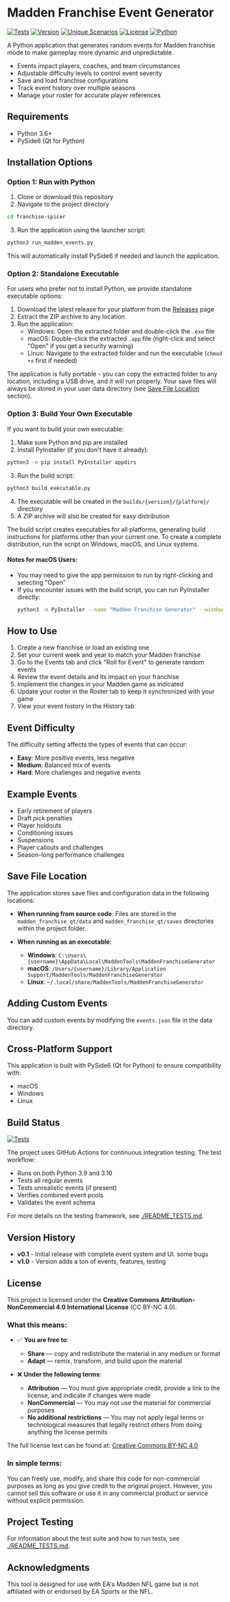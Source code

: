 # Madden Franchise Event Generator

[![Tests](https://github.com/joshanator/franchise-spicer/actions/workflows/tests.yml/badge.svg)](https://github.com/joshanator/franchise-spicer/actions/workflows/tests.yml)
[![Version](https://img.shields.io/badge/version-1.0.0-blue.svg)](https://github.com/joshanator/franchise-spicer/releases)
[![Unique Scenarios](https://img.shields.io/endpoint?url=https://gist.githubusercontent.com/joshanator/d5a0161486a7d8a2f2d63fe591cedb75/raw/scenario_count.json)](https://github.com/joshanator/franchise-spicer)
[![License](https://img.shields.io/badge/license-CC--BY--NC--4.0-green.svg)](https://creativecommons.org/licenses/by-nc/4.0/)
[![Python](https://img.shields.io/badge/python-3.6%2B-blue)](https://www.python.org/)

A Python application that generates random events for Madden franchise mode to make gameplay more dynamic and unpredictable.

- Events impact players, coaches, and team circumstances
- Adjustable difficulty levels to control event severity
- Save and load franchise configurations
- Track event history over multiple seasons
- Manage your roster for accurate player references

## Requirements

- Python 3.6+
- PySide6 (Qt for Python)

## Installation Options

### Option 1: Run with Python

1. Clone or download this repository
2. Navigate to the project directory

```bash
cd franchise-spicer
```

3. Run the application using the launcher script:

```bash
python3 run_madden_events.py
```

This will automatically install PySide6 if needed and launch the application.

### Option 2: Standalone Executable

For users who prefer not to install Python, we provide standalone executable options:

1. Download the latest release for your platform from the [Releases](https://github.com/yourusername/franchise-spicer/releases) page
2. Extract the ZIP archive to any location
3. Run the application:
   - Windows: Open the extracted folder and double-click the `.exe` file
   - macOS: Double-click the extracted `.app` file (right-click and select "Open" if you get a security warning)
   - Linux: Navigate to the extracted folder and run the executable (`chmod +x` first if needed)

The application is fully portable - you can copy the extracted folder to any location, including a USB drive, and it will run properly. Your save files will always be stored in your user data directory (see [Save File Location](#save-file-location) section).

### Option 3: Build Your Own Executable

If you want to build your own executable:

1. Make sure Python and pip are installed
2. Install PyInstaller (if you don't have it already):

```bash
python3 -m pip install PyInstaller appdirs
```

3. Run the build script:

```bash
python3 build_executable.py
```

4. The executable will be created in the `builds/{version}/{platform}/` directory
5. A ZIP archive will also be created for easy distribution

The build script creates executables for all platforms, generating build instructions for platforms other than your current one. To create a complete distribution, run the script on Windows, macOS, and Linux systems.

#### Notes for macOS Users:
- You may need to give the app permission to run by right-clicking and selecting "Open"
- If you encounter issues with the build script, you can run PyInstaller directly:
  ```bash
  python3 -m PyInstaller --name "Madden Franchise Generator" --windowed --onefile run_madden_events.py
  ```

## How to Use

1. Create a new franchise or load an existing one
2. Set your current week and year to match your Madden franchise
3. Go to the Events tab and click "Roll for Event" to generate random events
4. Review the event details and its impact on your franchise
5. Implement the changes in your Madden game as indicated
6. Update your roster in the Roster tab to keep it synchronized with your game
7. View your event history in the History tab

## Event Difficulty

The difficulty setting affects the types of events that can occur:

- **Easy**: More positive events, less negative
- **Medium**: Balanced mix of events
- **Hard**: More challenges and negative events

## Example Events

- Early retirement of players
- Draft pick penalties
- Player holdouts
- Conditioning issues
- Suspensions
- Player callouts and challenges
- Season-long performance challenges

## Save File Location

The application stores save files and configuration data in the following locations:

- **When running from source code**: Files are stored in the `madden_franchise_qt/data` and `madden_franchise_qt/saves` directories within the project folder.

- **When running as an executable**:
  - **Windows**: `C:\Users\{username}\AppData\Local\MaddenTools\MaddenFranchiseGenerator`
  - **macOS**: `/Users/{username}/Library/Application Support/MaddenTools/MaddenFranchiseGenerator`
  - **Linux**: `~/.local/share/MaddenTools/MaddenFranchiseGenerator`

## Adding Custom Events

You can add custom events by modifying the `events.json` file in the data directory.

## Cross-Platform Support

This application is built with PySide6 (Qt for Python) to ensure compatibility with:
- macOS
- Windows
- Linux

## Build Status

[![Tests](https://github.com/joshanator/franchise-spicer/actions/workflows/tests.yml/badge.svg)](https://github.com/joshanator/franchise-spicer/actions/workflows/tests.yml)

The project uses GitHub Actions for continuous integration testing. The test workflow:
- Runs on both Python 3.9 and 3.10
- Tests all regular events
- Tests unrealistic events (if present)
- Verifies combined event pools
- Validates the event schema

For more details on the testing framework, see [./README_TESTS.md](./README_TESTS.md).

## Version History

- **v0.1** - Initial release with complete event system and UI. some bugs
- **v1.0** - Version adds a ton of events, features, testing

## License

This project is licensed under the **Creative Commons Attribution-NonCommercial 4.0 International License** (CC BY-NC 4.0).

### What this means:

- ✅ **You are free to**:
  - **Share** — copy and redistribute the material in any medium or format
  - **Adapt** — remix, transform, and build upon the material

- ❌ **Under the following terms**:
  - **Attribution** — You must give appropriate credit, provide a link to the license, and indicate if changes were made
  - **NonCommercial** — You may not use the material for commercial purposes
  - **No additional restrictions** — You may not apply legal terms or technological measures that legally restrict others from doing anything the license permits

The full license text can be found at: [Creative Commons BY-NC 4.0](https://creativecommons.org/licenses/by-nc/4.0/legalcode)

### In simple terms:

You can freely use, modify, and share this code for non-commercial purposes as long as you give credit to the original project. However, you cannot sell this software or use it in any commercial product or service without explicit permission.

## Project Testing

For information about the test suite and how to run tests, see [./README_TESTS.md](./README_TESTS.md).

## Acknowledgments

This tool is designed for use with EA's Madden NFL game but is not affiliated with or endorsed by EA Sports or the NFL.